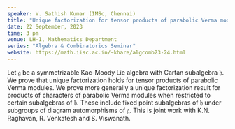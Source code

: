 ```yaml
---
speaker: V. Sathish Kumar (IMSc, Chennai)
title: "Unique factorization for tensor products of parabolic Verma modules"
date: 22 September, 2023
time: 3 pm
venue: LH-1, Mathematics Department
series: "Algebra & Combinatorics Seminar"
website: https://math.iisc.ac.in/~khare/algcomb23-24.html
---
```


Let $\mathfrak g$ be a symmetrizable Kac-Moody Lie algebra with
Cartan subalgebra $\mathfrak h$. We prove that unique factorization
holds for tensor products of parabolic Verma modules. We prove more
generally a unique factorization result for products of characters of
parabolic Verma modules when restricted to certain subalgebras of
$\mathfrak h$. These include fixed point subalgebras of $\mathfrak h$
under subgroups of diagram automorphisms of $\mathfrak g$. This is
joint work with K.N. Raghavan, R. Venkatesh and S. Viswanath.

